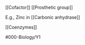 [[Cofactor]]
[[Prosthetic group]]

E.g., Zinc in [[Carbonic anhydrase]]

[[Coenzymes]]

#000-Biology/Y1